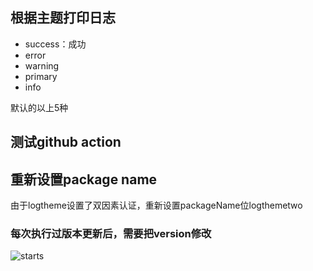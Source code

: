 ## 根据主题打印日志
- success：成功
- error
- warning
- primary
- info

默认的以上5种

## 测试github action

## 重新设置package name
由于logtheme设置了双因素认证，重新设置packageName位logthemetwo

### 每次执行过版本更新后，需要把version修改


![starts](https://img.shields.io/github/stars/shenshuai89/logtheme.svg)
